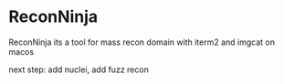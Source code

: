 # ReconNinja

ReconNinja its a tool for mass recon domain with iterm2 and imgcat on macos

next step: add nuclei, add fuzz recon
